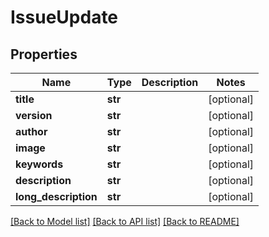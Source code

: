 # IssueUpdate

## Properties
Name | Type | Description | Notes
------------ | ------------- | ------------- | -------------
**title** | **str** |  | [optional] 
**version** | **str** |  | [optional] 
**author** | **str** |  | [optional] 
**image** | **str** |  | [optional] 
**keywords** | **str** |  | [optional] 
**description** | **str** |  | [optional] 
**long_description** | **str** |  | [optional] 

[[Back to Model list]](../README.md#documentation-for-models) [[Back to API list]](../README.md#documentation-for-api-endpoints) [[Back to README]](../README.md)

